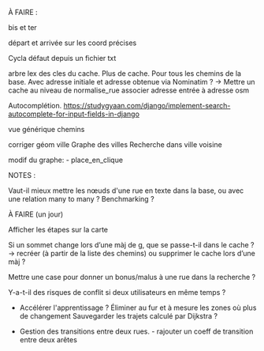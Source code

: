 
À FAIRE :

bis et ter

départ et arrivée sur les coord précises

Cycla défaut depuis un fichier txt

arbre lex des cles du cache.
Plus de cache. Pour tous les chemins de la base.
Avec adresse initiale et adresse obtenue via Nominatim ?
-> Mettre un cache au niveau de normalise_rue
    associer adresse entrée à adresse osm

Autocomplétion. https://studygyaan.com/django/implement-search-autocomplete-for-input-fields-in-django


vue générique chemins



corriger géom ville
Graphe des villes
Recherche dans ville voisine

modif du graphe:
      - place_en_clique


NOTES :


Vaut-il mieux mettre les nœuds d'une rue en texte dans la base, ou avec une relation many to many ? Benchmarking ?



À FAIRE (un jour)

Afficher les étapes sur la carte


Si un sommet change lors d’une màj de g, que se passe-t-il dans le cache ? -> recréer (à partir de la liste des chemins) ou supprimer le cache lors d’une màj ?

Mettre une case pour donner un bonus/malus à une rue dans la recherche ?

Y-a-t-il des risques de conflit si deux utilisateurs en même temps ?

- Accélérer l'apprentissage ?
  	    Éliminer au fur et à mesure les zones où plus de changement
  	    Sauvegarder les trajets calculé par Dijkstra ?


- Gestion des transitions entre deux rues.
  	  - rajouter un coeff de transition entre deux arêtes


